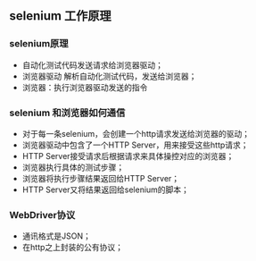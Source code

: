 ## selenium 工作原理

### selenium原理
- 自动化测试代码发送请求给浏览器驱动；
- 浏览器驱动 解析自动化测试代码，发送给浏览器；
- 浏览器：执行浏览器驱动发送的指令

### selenium 和浏览器如何通信
- 对于每一条selenium，会创建一个http请求发送给浏览器的驱动；
- 浏览器驱动中包含了一个HTTP Server，用来接受这些http请求；
- HTTP Server接受请求后根据请求来具体操控对应的浏览器；
- 浏览器执行具体的测试步骤；
- 浏览器将执行步骤结果返回给HTTP Server；
- HTTP Server又将结果返回给selenium的脚本；

### WebDriver协议
- 通讯格式是JSON；
- 在http之上封装的公有协议；